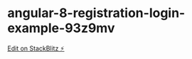# angular-8-registration-login-example-93z9mv

[Edit on StackBlitz ⚡️](https://stackblitz.com/edit/angular-8-registration-login-example-93z9mv)